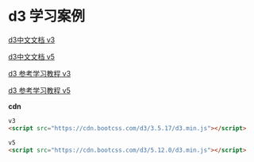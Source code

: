 # d3 学习案例

[d3中文文档 v3](https://github.com/d3/d3/wiki/API--%E4%B8%AD%E6%96%87%E6%89%8B%E5%86%8C)

[d3中文文档 v5](https://www.d3js.org.cn/document/)

[d3 参考学习教程 v3](http://www.voidcn.com/article/p-vsxqwaut-bnv.html)

[d3 参考学习教程 v5](https://blog.csdn.net/qq_34414916/article/details/80032731)



**cdn**

```html
v3
<script src="https://cdn.bootcss.com/d3/3.5.17/d3.min.js"></script>

v5
<script src="https://cdn.bootcss.com/d3/5.12.0/d3.min.js"></script>
```

